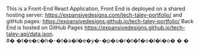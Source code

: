 This is a Front-End React Application, Front End is deployed on a shared hosting server:  https://expansivedesigns.com/tech-taley-portfolio/ and gitHub pages:  https://expansivedesigns.github.io/tech-taley-portfolio/  Back End is hosted on GitHub Pages https://expansivedesigns.github.io/tech-taley-api/data.json.  
#� �t�e�c�h�-�t�a�l�e�y�-�p�o�r�t�f�o�l�i�o�
�
�
